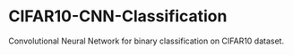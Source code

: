 # CIFAR10-CNN-Classification
Convolutional Neural Network for binary classification on CIFAR10 dataset.
